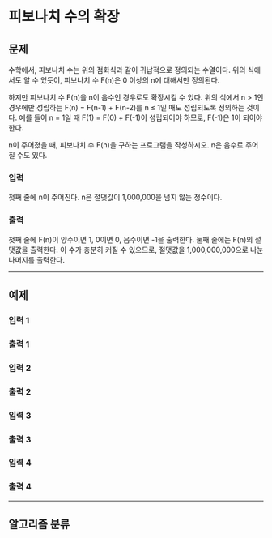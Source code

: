 # 피보나치 수의 확장

## 문제

<div id="problem_description" class="problem-text">
				

<p>수학에서, 피보나치 수는 위의 점화식과 같이 귀납적으로 정의되는 수열이다. 위의 식에서도 알 수 있듯이, 피보나치 수 F(n)은 0 이상의 n에 대해서만 정의된다.</p>

<p>하지만 피보나치 수 F(n)을 n이 음수인 경우로도 확장시킬 수 있다. 위의 식에서 n &gt; 1인 경우에만 성립하는 F(n) = F(n-1) + F(n-2)를 n ≤ 1일 때도 성립되도록 정의하는 것이다. 예를 들어 n = 1일 때 F(1) = F(0) + F(-1)이 성립되어야 하므로, F(-1)은 1이 되어야 한다.</p>

<p>n이 주어졌을 때, 피보나치 수 F(n)을 구하는 프로그램을 작성하시오. n은 음수로 주어질 수도 있다.</p>

</div>

### 입력

<div id="problem_input" class="problem-text">
					<p>첫째 줄에 n이 주어진다. n은 절댓값이 1,000,000을 넘지 않는 정수이다.</p>

</div>

### 출력

<div id="problem_output" class="problem-text">
					<p>첫째 줄에 F(n)이&nbsp;양수이면 1, 0이면 0, 음수이면 -1을 출력한다. 둘째 줄에는 F(n)의 절댓값을 출력한다. 이 수가 충분히 커질 수 있으므로, 절댓값을 1,000,000,000으로 나눈 나머지를 출력한다.</p>

</div>

---

## 예제

### 입력 1



### 출력 1



### 입력 2



### 출력 2



### 입력 3



### 출력 3



### 입력 4



### 출력 4



---

##  알고리즘 분류

